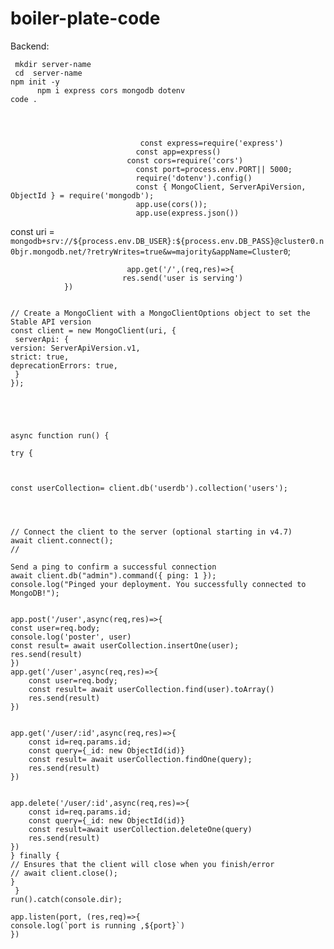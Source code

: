   # boiler-plate-code
Backend:

     mkdir server-name  
     cd  server-name 
    npm init -y
          npm i express cors mongodb dotenv
    code . 




                                 const express=require('express')
                                const app=express()
                              const cors=require('cors')
                                const port=process.env.PORT|| 5000;
                                require('dotenv').config()
                                const { MongoClient, ServerApiVersion, ObjectId } = require('mongodb');
                                app.use(cors());
                                app.use(express.json())


const uri = `mongodb+srv://${process.env.DB_USER}:${process.env.DB_PASS}@cluster0.n0bjr.mongodb.net/?retryWrites=true&w=majority&appName=Cluster0`;

                              app.get('/',(req,res)=>{
                             res.send('user is serving')
                })


    // Create a MongoClient with a MongoClientOptions object to set the Stable API version
    const client = new MongoClient(uri, {
     serverApi: {
    version: ServerApiVersion.v1,
    strict: true,
    deprecationErrors: true,
     }
    });




 
    async function run() {
 
    try {
   


    const userCollection= client.db('userdb').collection('users');
   



    // Connect the client to the server (optional starting in v4.7)
    await client.connect();
    //
    
    Send a ping to confirm a successful connection
    await client.db("admin").command({ ping: 1 });
    console.log("Pinged your deployment. You successfully connected to MongoDB!");


    app.post('/user',async(req,res)=>{
    const user=req.body;
    console.log('poster', user)
    const result= await userCollection.insertOne(user);
    res.send(result)
    })
    app.get('/user',async(req,res)=>{
        const user=req.body;
        const result= await userCollection.find(user).toArray()
        res.send(result)
    })


    app.get('/user/:id',async(req,res)=>{
        const id=req.params.id;
        const query={_id: new ObjectId(id)}
        const result= await userCollection.findOne(query);
        res.send(result)
    })


    app.delete('/user/:id',async(req,res)=>{
        const id=req.params.id;
        const query={_id: new ObjectId(id)}
        const result=await userCollection.deleteOne(query)
        res.send(result)
    })
    } finally {
    // Ensures that the client will close when you finish/error
    // await client.close();
    }
     }
    run().catch(console.dir);

    app.listen(port, (res,req)=>{
    console.log(`port is running ,${port}`)
    })

